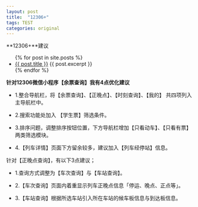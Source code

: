 ```yaml
---
layout: post
title:  "12306+" 
tags: TEST
categories: original
---
```


**12306+**建议

<ul>
  {% for post in site.posts %}
    <li>
      <a href="{{ post.url }}">{{ post.title }}</a>
      {{ post.excerpt }}
    </li>
  {% endfor %}
</ul>


 **针对12306微信小程序【余票查询】我有4点优化建议**
  
  * 1.整合导航栏，将【余票查询】、【正晚点】、【时刻查询】、【我的】 共四项列入主导航栏中。
   
  * 2.搜索功能处加入 【学生票】筛选条件。
   
  * 3.排序问题，调整排序按钮位置，下方导航栏增加【只看动车】、【只看有票】两类筛选模块。
   
  * 4.【列车详情】页面下方留余较多，建议加入【列车经停站】信息。

   针对【正晚点查询】，有以下3点建议；
   
  * 1.查询方式调整为【车次查询】与【车站查询】。
   
  * 2.【车次查询】页面内着重显示列车正晚点信息「停运、晚点、正点等」。
   
  * 3.【车站查询】根据所选车站引入所在车站的候车板信息与到达板信息。